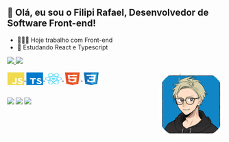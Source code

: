 ## 👋 Olá, eu sou o Filipi Rafael, Desenvolvedor de Software Front-end!

- 👨🏼‍💻 Hoje trabalho com Front-end
- 🌱 Estudando React e Typescript

<div align="left">
  <a href="https://github.com/filipirafael">
  <img height="180em" src="https://github-readme-stats.vercel.app/api?username=filipirafael&show_icons=true&theme=algolia&include_all_commits=true&count_private=true"/>
  <img height="180em" src="https://github-readme-stats.vercel.app/api/top-langs/?username=filipirafael&layout=compact&langs_count=7&theme=algolia"/>
</div>
  
<div style="display: inline_block"><br>
  <img align="center" alt="Filipi-Js" height="30" width="40" src="https://raw.githubusercontent.com/devicons/devicon/master/icons/javascript/javascript-plain.svg">
  <img align="center" alt="Filipi-Ts" height="30" width="40" src="https://raw.githubusercontent.com/devicons/devicon/master/icons/typescript/typescript-plain.svg">
  <img align="center" alt="Filipi-React" height="30" width="40" src="https://raw.githubusercontent.com/devicons/devicon/master/icons/react/react-original.svg">
  <img align="center" alt="Filipi-HTML" height="30" width="40" src="https://raw.githubusercontent.com/devicons/devicon/master/icons/html5/html5-original.svg">
  <img align="center" alt="Filipi-CSS" height="30" width="40" src="https://raw.githubusercontent.com/devicons/devicon/master/icons/css3/css3-original.svg">
  <img align="right" alt="Filipi-pic" height="150" style="border-radius:50px;" src="https://github.com/FilipiRafael/FilipiRafael/blob/main/avatar.png?raw=true">
</div>
  
##
  
<div> 
  <a href="https://www.instagram.com/filipi.rafael.7/" target="_blank"><img src="https://img.shields.io/badge/-Instagram-%23E4405F?style=for-the-badge&logo=instagram&logoColor=white" target="_blank"></a>
  <a href = "mailto:filipirafael.123@gmail.com"><img src="https://img.shields.io/badge/-Gmail-%23333?style=for-the-badge&logo=gmail&logoColor=white" target="_blank"></a>
  <a href="https://www.linkedin.com/in/filipi-rafael-developer/" target="_blank"><img src="https://img.shields.io/badge/-LinkedIn-%230077B5?style=for-the-badge&logo=linkedin&logoColor=white" target="_blank"></a> 
   
</div>
